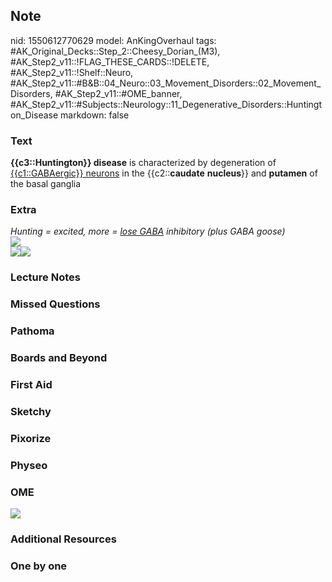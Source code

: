 ## Note
nid: 1550612770629
model: AnKingOverhaul
tags: #AK_Original_Decks::Step_2::Cheesy_Dorian_(M3), #AK_Step2_v11::!FLAG_THESE_CARDS::!DELETE, #AK_Step2_v11::!Shelf::Neuro, #AK_Step2_v11::#B&B::04_Neuro::03_Movement_Disorders::02_Movement_Disorders, #AK_Step2_v11::#OME_banner, #AK_Step2_v11::#Subjects::Neurology::11_Degenerative_Disorders::Huntington_Disease
markdown: false

### Text
<b>{{c3::Huntington}} disease</b> is characterized by degeneration
of <u>{{c1::GABAergic}} neurons</u> in the {{c2::<b>caudate</b>
<b>nucleus</b>}} and <b>putamen</b> of the basal ganglia

### Extra
<div>
  <div>
    <i>Hunting = excited, more = <u>lose GABA</u> inhibitory (plus
    GABA goose)</i>
  </div>
  <div style="font-weight: bold;"></div><i><b><img src=
  "paste-17970143166903.jpg"></b></i>
  <div style="font-weight: bold;"></div>
  <div style="font-weight: bold;">
    <i><img src="paste-9297895526236161.jpg"><img src=
    "paste-9300493981450241.jpg"></i>
  </div>
</div>

### Lecture Notes


### Missed Questions


### Pathoma


### Boards and Beyond


### First Aid


### Sketchy


### Pixorize


### Physeo


### OME
<div class="ome-widget">
  <a href="https://onlinemeded.org?ref=anki"><img src=
  "_OME_AnkiFlashcards_General_4.png"></a>
</div>

### Additional Resources


### One by one

